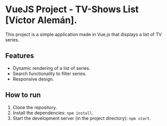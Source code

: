 # VueJS Project - TV-Shows List [Víctor Alemán].

This project is a simple application made in Vue.js that displays a list of TV series.

## Features
- Dynamic rendering of a list of series.
- Search functionality to filter series.
- Responsive design.

## How to run
1. Clone the repository.
2. Install the dependencies: `npm install`.
3. Start the development server (in the project directory): `npm start`.
